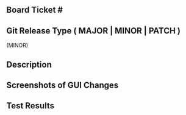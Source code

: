 Board Ticket #
--------------

Git Release Type ( MAJOR | MINOR | PATCH )
--------------
(MINOR)

Description
--------------

Screenshots of GUI Changes
--------------

Test Results
--------------
